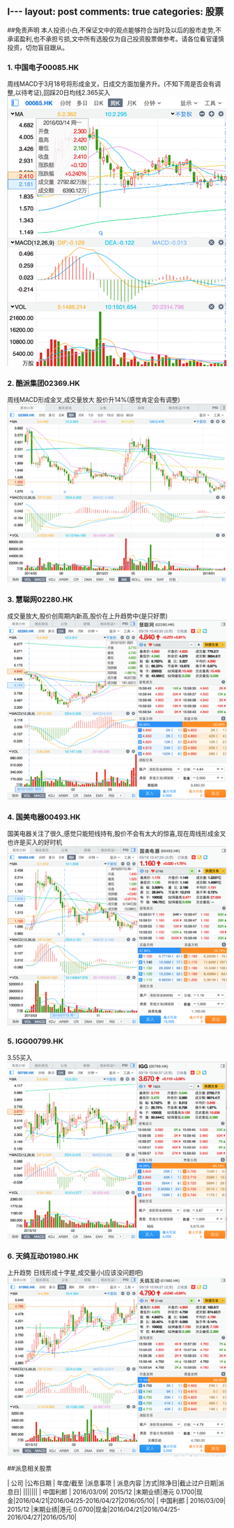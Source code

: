 I---
layout: post
comments: true
categories: 股票
---

##免责声明
本人投资小白,不保证文中的观点能够符合当时及以后的股市走势,不承诺盈利,也不承担亏损,文中所有选股仅为自己投资股票做参考。请各位看官谨慎投资，切勿盲目跟从。

### 1.	中国电子00085.HK
周线MACD于3月18号将形成金叉，日成交方面加量齐升。(不知下周是否会有调整,以待考证),回踩20日均线2.365买入
![Mou icon](/icons/2016-03-19-0085.png)


### 2.	酷派集团02369.HK
周线MACD形成金叉,成交量放大 股价升14%(感觉肯定会有调整)
![Mou icon](/icons/2016-03-19-02369.png)


### 3.	慧聪网02280.HK
成交量放大,股价创周期内新高,股价在上升趋势中(是只好票)
![Mou icon](/icons/2016-03-19-02280.png)


### 4.	国美电器00493.HK
国美电器关注了很久,感觉只能短线持有,股价不会有太大的惊喜,现在周线形成金叉也许是买入的好时机
![Mou icon](/icons/2016-03-19-00493.png)


### 5.	IGG00799.HK
3.55买入
![Mou icon](/icons/2016-03-19-00799.png)


### 6.	天鸽互动01980.HK
上升趋势 日线形成十字星,成交量小(应该没问题吧)
![Mou icon](/icons/2016-03-19-01980.png)

##派息相关股票


|  公司	|公布日期 | 年度/截至	|派息事项 | 派息内容 |方式|除净日|截止过户日期|派息日|
|||||||
| 中国利郎 | 2016/03/09| 2015/12 |末期业绩|港元 0.1700|现金|2016/04/21|2016/04/25-2016/04/27|2016/05/10|
| 中国利郎 | 2016/03/09| 2015/12 |末期业绩|港元 0.0700|现金|2016/04/21|2016/04/25-2016/04/27|2016/05/10|
